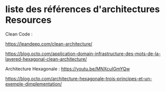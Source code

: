 # liste des références d'architectures Resources

Clean Code :

https://leandeep.com/clean-architecture/

https://blog.octo.com/application-domain-infrastructure-des-mots-de-la-layered-hexagonal-clean-architecture/

Architecture Hexagonale :
https://youtu.be/MNXcuIGmYQw

https://blog.octo.com/architecture-hexagonale-trois-principes-et-un-exemple-dimplementation/